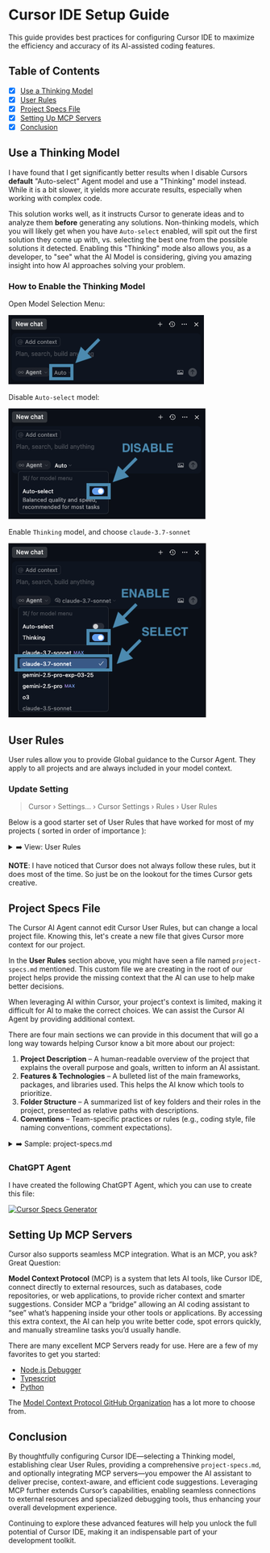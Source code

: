 # Cursor IDE Setup Guide

This guide provides best practices for configuring Cursor IDE to maximize the efficiency and accuracy of its AI-assisted coding features.

## Table of Contents

- [X] [Use a Thinking Model](#use-a-thinking-model)
- [X] [User Rules](#user-rules)
- [X] [Project Specs File](#project-specs-file)
- [X] [Setting Up MCP Servers](#setting-up-mcp-servers)
- [X] [Conclusion](#conclusion)

## Use a Thinking Model

I have found that I get significantly better results when I disable Cursors **default** "Auto-select" Agent model and use a "Thinking" model instead. While it is a bit slower, it yields more accurate results, especially when working with complex code.

This solution works well, as it instructs Cursor to generate ideas and to analyze them **before** generating any solutions. Non-thinking models, which you will likely get when you have `Auto-select` enabled, will spit out the first solution they come up with, vs. selecting the best one from the possible solutions it detected. Enabling this "Thinking" mode also allows you, as a developer, to "see" what the AI Model is considering, giving you amazing insight into how AI approaches solving your problem.

### How to Enable the Thinking Model

Open Model Selection Menu:

![Open Model Selection Menu](docs/img/select-1.png)

Disable `Auto-select` model:

![Disable Auto-select](docs/img/select-2.png)

Enable `Thinking` model, and choose `claude-3.7-sonnet`

![Agent Selection Interface](docs/img/select-3.png)

## User Rules

User rules allow you to provide Global guidance to the Cursor Agent. They apply to all projects and are always included in your model context.

### Update Setting

> Cursor › Settings... › Cursor Settings › Rules › User Rules

Below is a good starter set of User Rules that have worked for most of my projects ( sorted in order of importance ):

<details>
    <summary>➡️️ View: User Rules</summary>

```markdown
- Ask for clarification if feature scope or requirements are unclear.
- Only implement the functionality we’ve discussed; don’t add scaffold or demo code.
- Preserve existing comments; add new ones only to explain non-obvious logic.
- Follow existing naming conventions exactly, including case sensitivity (e.g. CONSTANT_CASE for constants, camelCase for variables, PascalCase for classes).
- Mirror the project’s coding patterns (e.g. named vs. arrow functions, module/export style) wherever possible.
- Adopt the project’s documentation style (JSDoc, docstrings, inline specs) when generating or updating code.
- Respect the project’s indentation, file organization, and lint/formatter configs (ESLint, Prettier, .editorconfig, etc.).
- Ensure all generated code compiles cleanly and passes existing linting/tests.
- Don’t duplicate functionality across files; extend or refactor existing code instead.
- Only introduce new dependencies when absolutely necessary—and after you’ve checked with the dev.
- Avoid changing build or config files (e.g. `package.json`, webpack/Vite/Next configs) unless explicitly asked.
- Follow existing UI patterns and any CSS utility classes; don’t invent new styling conventions.
- Don’t auto-generate tests unless tests are explicitly requested.
- Never leave placeholder text (e.g., TODO, lorem ipsum) in committed code.
- Keep diffs minimal and focused—avoid broad refactors or directory moves without approval.
- When modifying a file, touch only the lines needed for the requested change.
- If a file named `project-specs.md` exists at the project root, always load its contents at startup and treat it as the authoritative source for conventions, folder structure, tech choices, and design decisions.
- When you introduce or modify any convention, dependency, folder structure, or feature in code, update `project-specs.md` if it exists to reflect that change—keeping its prose concise while capturing all relevant information.
```
</details>

**NOTE**: I have noticed that Cursor does not always follow these rules, but it does most of the time. So just be on the lookout for the times Cursor gets creative.

## Project Specs File

The Cursor AI Agent cannot edit Cursor User Rules, but can change a local project file. Knowing this, let's create a new file that gives Cursor more context for our project.

In the **User Rules** section above, you might have seen a file named `project-specs.md` mentioned. This custom file we are creating in the root of our project helps provide the missing context that the AI can use to help make better decisions.

When leveraging AI within Cursor, your project's context is limited, making it difficult for AI to make the correct choices. We can assist the Cursor AI Agent by providing additional context.

There are four main sections we can provide in this document that will go a long way towards helping Cursor know a bit more about our project:

1. **Project Description** – A human-readable overview of the project that explains the overall purpose and goals, written to inform an AI assistant.
2. **Features & Technologies** – A bulleted list of the main frameworks, packages, and libraries used. This helps the AI know which tools to prioritize.
3. **Folder Structure** – A summarized list of key folders and their roles in the project, presented as relative paths with descriptions.
4. **Conventions** – Team-specific practices or rules (e.g., coding style, file naming conventions, comment expectations).

<details>
    <summary>➡️️ Sample: project-specs.md</summary>

```markdown
# Project Specs

This file describes the project we are building and its conventions & design decisions. Every coding task must be done in close alignment with this document. The
AI agent should modify this file to always keep it up-to-date with the projects design decisions. Formulations are to be kept as concise as possible while conveying all relevant information.

## Project Description

A travel blog platform powered by Storyblok and AI chat features supported by AWS Lambda functions.

## Features & Technologies

- Next.js
- React
- Tailwind CSS
- Storyblok CMS via @storyblok/react
- AWS Lambda (via Vercel Functions for chat and ingest)
- TypeScript
- ESLint for linting and code quality

## Folder Structure

- `src/app/` → Next.js App Router pages, layouts, and API routes.
- `src/components/` → React components for site sections like Hero, Header, Newsletter, etc.
- `src/lib/` → Shared library code, such as Storyblok initialization.
- `src/utils/` → Utility functions, e.g., content fetching.
- `functions/chat/` → AWS Lambda function handling chat logic.
- `functions/ingest/` → AWS Lambda function for content ingestion, including from Storyblok.

## Conventions

- TypeScript is used across the project for type safety.
- File naming uses PascalCase for components (e.g., `HeroSection.tsx`) and camelCase for utilities.
- Use co-location: components and their styles or subparts live in the same folder unless reused globally.
- Storyblok content is fetched and parsed using `fetchStory.ts` and related utilities.
```
</details>

### ChatGPT Agent

I have created the following ChatGPT Agent, which you can use to create this file:

[![Cursor Specs Generator](https://img.shields.io/badge/Cursor_Specs_Generator-169BD7.svg?logo=samsclub&logoColor=white&style=for-the-badge "Cursor Specs Generator")]([https://peterschmalfeldt.com](https://chatgpt.com/g/g-68204e69a43881919580f0fed0a2a72a-cursor-specs-generator))

## Setting Up MCP Servers

Cursor also supports seamless MCP integration. What is an MCP, you ask? Great Question:

**Model Context Protocol** (MCP) is a system that lets AI tools, like Cursor IDE, connect directly to external resources, such as databases, code repositories, or web applications, to provide richer context and smarter suggestions. Consider MCP a “bridge” allowing an AI coding assistant to “see” what’s happening inside your other tools or applications. By accessing this extra context, the AI can help you write better code, spot errors quickly, and manually streamline tasks you’d usually handle.

There are many excellent MCP Servers ready for use. Here are a few of my favorites to get you started:

- [Node.js Debugger](https://github.com/hyperdrive-eng/mcp-nodejs-debugger)
- [Typescript](https://github.com/modelcontextprotocol/typescript-sdk)
- [Python](https://github.com/modelcontextprotocol/python-sdk)

The [Model Context Protocol GitHub Organization](https://github.com/modelcontextprotocol) has a lot more to choose from.

## Conclusion

By thoughtfully configuring Cursor IDE—selecting a Thinking model, establishing clear User Rules, providing a comprehensive `project-specs.md`, and optionally integrating MCP servers—you empower the AI assistant to deliver precise, context-aware, and efficient code suggestions. Leveraging MCP further extends Cursor’s capabilities, enabling seamless connections to external resources and specialized debugging tools, thus enhancing your overall development experience.

Continuing to explore these advanced features will help you unlock the full potential of Cursor IDE, making it an indispensable part of your development toolkit.

